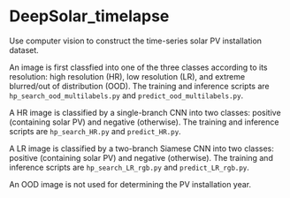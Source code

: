 # DeepSolar_timelapse
Use computer vision to construct the time-series solar PV installation dataset.

An image is first classfied into one of the three classes according to its resolution: high resolution (HR), low resolution (LR), and extreme blurred/out of distribution (OOD). The training and inference scripts are `hp_search_ood_multilabels.py` and `predict_ood_multilabels.py`.

A HR image is classified by a single-branch CNN into two classes: positive (containing solar PV) and negative (otherwise). The training and inference scripts are `hp_search_HR.py` and `predict_HR.py`.

A LR image is classified by a two-branch Siamese CNN into two classes: positive (containing solar PV) and negative (otherwise). The training and inference scripts are `hp_search_LR_rgb.py` and `predict_LR_rgb.py`.

An OOD image is not used for determining the PV installation year.
